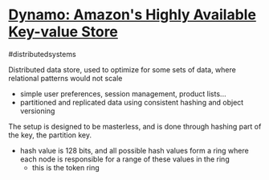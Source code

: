 # [Dynamo: Amazon's Highly Available Key-value Store](http://www.allthingsdistributed.com/files/amazon-dynamo-sosp2007.pdf)
#distributedsystems

Distributed data store, used to optimize for some sets of data, where relational patterns would not scale
- simple user preferences, session management, product lists...
- partitioned and replicated data using consistent hashing and object versioning

The setup is designed to be masterless, and is done through hashing part of the key, the partition key.
- hash value is 128 bits, and all possible hash values form a ring where each node is responsible for a range of these values in the ring
  - this is the token ring
